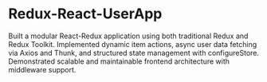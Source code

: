 # Redux-React-UserApp
Built a modular React-Redux application using both traditional Redux and Redux Toolkit. Implemented dynamic item actions, async user data fetching via Axios and Thunk, and structured state management with configureStore. Demonstrated scalable and maintainable frontend architecture with middleware support.
